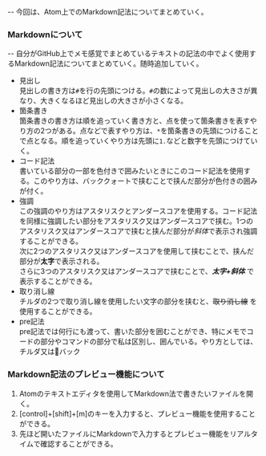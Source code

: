 -- 今回は、Atom上でのMarkdown記法についてまとめていく。

### Markdownについて  
-- 自分がGitHub上でメモ感覚でまとめているテキストの記法の中でよく使用するMarkdown記法についてまとめていく。随時追加していく。  
* 見出し  
見出しの書き方は`#`を行の先頭につける。`#`の数によって見出しの大きさが異なり、大きくなるほど見出しの大きさが小さくなる。  
* 箇条書き  
箇条書きの書き方は順を追っていく書き方と、点を使って箇条書きを表すやり方の2つがある。点などで表すやり方は、`*`を箇条書きの先頭につけることで点となる。順を追っていくやり方は先頭に`1.`などと数字を先頭につけていく。  
* コード記法  
書いている部分の一部を色付きで囲みたいときにこのコード記法を使用する。このやり方は、バッククォートで挟むことで挟んだ部分が色付きの囲みが付く。  
* 強調  
この強調のやり方はアスタリスクとアンダースコアを使用する。コード記法を同様に強調したい部分をアスタリスク又はアンダースコアで挟む。1つのアスタリスク又はアンダースコアで挟むと挟んだ部分が*斜体*で表示され強調することができる。  
次に2つのアスタリスク又はアンダースコアを使用して挟むことで、挟んだ部分が**太字**で表示される。  
さらに3つのアスタリスク又はアンダースコアで挟むことで、***太字+斜体*** で表示することができる。  
* 取り消し線  
チルダの2つで取り消し線を使用したい文字の部分を挟むと、~~取り消し線~~ を使用することができる。  
* pre記法  
pre記法では何行にも渡って、書いた部分を囲むことができ、特にメモでコードの部分やコマンドの部分で私は区別し、囲んでいる。やり方としては、チルダ又はバック

### Markdown記法のプレビュー機能について  
1. Atomのテキストエディタを使用してMarkdown法で書きたいファイルを開く。
2. [control]+[shift]+[m]のキーを入力すると、プレビュー機能を使用することができる。
3. 先ほど開いたファイルにMarkdownで入力するとプレビュー機能をリアルタイムで確認することができる。
